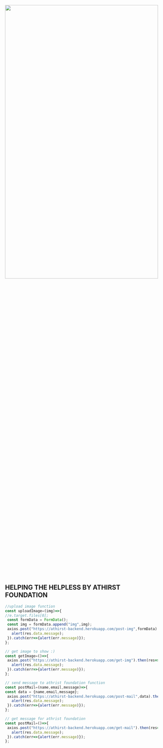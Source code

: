 <img src="https://res.cloudinary.com/axgura/image/upload/v1659796245/IMG-20220806-WA0006_ztuc86.jpg" width="100%" height="48%"/>

## HELPING THE HELPLESS BY ATHIRST FOUNDATION

```js
//upload image function
const uploadImage=(img)=>{
//e.target.files[0];
 const formData = FormData();
 const img = formData.append("img",img);
 axios.post("https://athirst-backend.herokuapp.com/post-img",formData).then(res=>{
   alert(res.data.message);
 }).catch(err=>{alert(err.message)});
};

```

```js
// get image to show :)
const getImage=()=>{
 axios.post("https://athirst-backend.herokuapp.com/get-img").then(res=>{
   alert(res.data.message);
 }).catch(err=>{alert(err.message)});
};

```

```js
// send message to athrist foundation function
const postMail=(name,email,message)=>{
const data = {name,email,message};
 axios.post("https://athirst-backend.herokuapp.com/post-mail",data).then(res=>{
   alert(res.data.message);
 }).catch(err=>{alert(err.message)});
};

```

```js
// get message for athrist foundation 
const postMail=()=>{
 axios.post("https://athirst-backend.herokuapp.com/get-mail").then(res=>{
   alert(res.data.message);
 }).catch(err=>{alert(err.message)});
};

```

